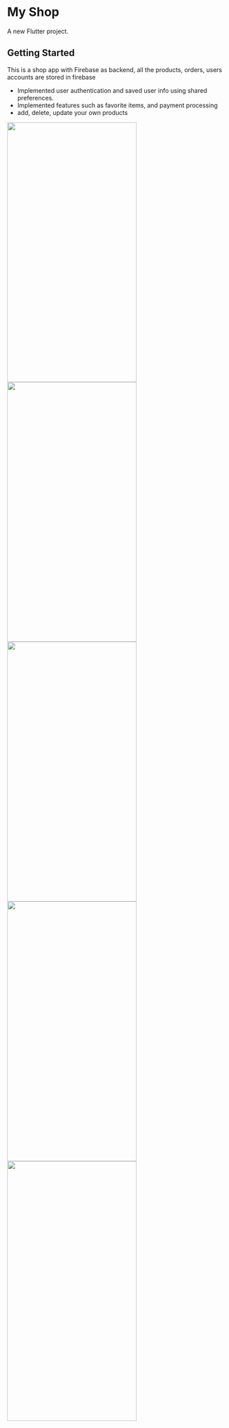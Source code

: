 # My Shop

A new Flutter project.

## Getting Started

This is a shop app with Firebase as backend, all the products, orders, users accounts are stored in firebase

- Implemented user authentication and saved user info using shared preferences.
- Implemented features such as favorite items, and payment processing
- add, delete, update your own products

<img src="https://user-images.githubusercontent.com/92157668/192320803-92f0645a-c3c5-4edd-a171-f0ac6a994a3d.jpg" width="300" height="600"> <img src="https://user-images.githubusercontent.com/92157668/192320928-3f67c397-9be9-4360-94db-09b4efc36d18.jpg" width="300" height="600">
<img src="https://user-images.githubusercontent.com/92157668/192321238-30bde989-7bb8-4fcb-90cb-bd611be13bb8.jpg" width="300" height="600"><img src="https://user-images.githubusercontent.com/92157668/192321131-f87fe2d6-31ea-40c5-903d-f804116e9dec.jpg" width="300" height="600">
<img src="https://user-images.githubusercontent.com/92157668/192321347-3f716f81-2713-4da1-a18d-07b7da449fc2.jpg" width="300" height="600">

